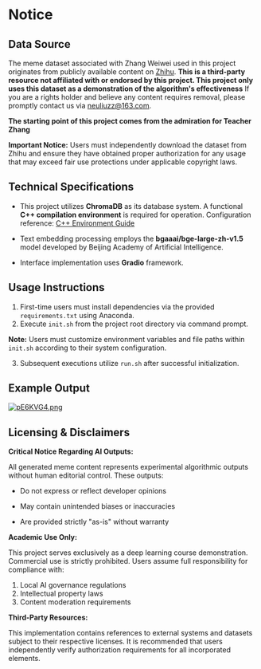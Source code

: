 # Notice  

## Data Source  



The meme dataset associated with Zhang Weiwei used in this project originates from publicly available content on [Zhihu](https://www.zhihu.com/question/656505859/answer/55843704436). **This is a third-party resource not affiliated with or endorsed by this project. This project only uses this dataset as a demonstration of the algorithm's effectiveness** If you are a rights holder and believe any content requires removal, please promptly contact us via neuliuzz@163.com.  


**The starting point of this project comes from the admiration for Teacher Zhang**

**Important Notice:** Users must independently download the dataset from Zhihu and ensure they have obtained proper authorization for any usage that may exceed fair use protections under applicable copyright laws.  



## Technical Specifications  



- This project utilizes **ChromaDB** as its database system. A functional **C++ compilation environment** is required for operation. Configuration reference: [C++ Environment Guide](https://blog.csdn.net/...)  

- Text embedding processing employs the **bgaaai/bge-large-zh-v1.5** model developed by Beijing Academy of Artificial Intelligence.  

- Interface implementation uses **Gradio** framework.  



## Usage Instructions  



1. First-time users must install dependencies via the provided `requirements.txt` using Anaconda.  
2. Execute `init.sh` from the project root directory via command prompt.  

**Note:** Users must customize environment variables and file paths within `init.sh` according to their system configuration.  

3. Subsequent executions utilize `run.sh` after successful initialization.  



## Example Output  



[![pE6KVG4.png](https://s21.ax1x.com/2025/04/03/pE6KVG4.png)](https://imgse.com/i/pE6KVG4)



## Licensing & Disclaimers  



**Critical Notice Regarding AI Outputs:**  

All generated meme content represents experimental algorithmic outputs without human editorial control. These outputs:  

- Do not express or reflect developer opinions  

- May contain unintended biases or inaccuracies  

- Are provided strictly "as-is" without warranty  



**Academic Use Only:**  

This project serves exclusively as a deep learning course demonstration. Commercial use is strictly prohibited. Users assume full responsibility for compliance with:  

1. Local AI governance regulations  
2. Intellectual property laws  
3. Content moderation requirements  



**Third-Party Resources:**  

This implementation contains references to external systems and datasets subject to their respective licenses. It is recommended that users independently verify authorization requirements for all incorporated elements.  
